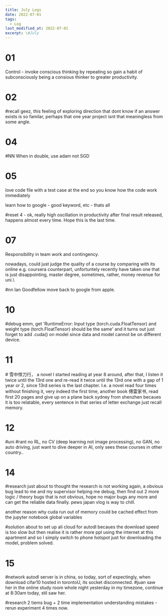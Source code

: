 ```yaml
---
title: July Logs
date: 2022-07-01
tags:
  - Log
last_modified_at: 2022-07-01
excerpt: \#July 
---
```


# 01 

Control - invoke conscious thinking by repeating so gain a habit of subconsciously being a consious thinker to greater productivity.

# 02

\#recall geez, this feeling of exploring direction that dont know if an answer exists is so familar, perhaps that one year project isnt that meaningless from some angle.

# 04

\#NN When in double, use adam not SGD

# 05 

love code file with a test case at the end so you know how the code work immediately

learn how to google - good keyword, etc - thats all 

\#reset 4 - ok, really high oscillation in productivity after final result released, happens almost every time.
Hope this is the last time.

# 07

Responsibility in team work and contingency.

nowadays, could just judge the quality of a course by comparing with its online e.g. coursera counterpart, unfortuntely recently have taken one that is 
just disappointing, master degree, sometimes, rather, money revenue for uni.\

\#nn Ian Goodfellow move back to google from apple.

# 10

\#debug emm, get 'RuntimeError: Input type (torch.cuda.FloatTensor) and weight type (torch.FloatTensor) should be the same' and it turns out just forget to add .cuda() on model since data and model cannot be on different device.

# 11

\# 雪中悍刀行， a novel I started reading at year 8 around, after that, I listen it twice until the 13rd one and re-read it twice until the 13rd one with a gap of 1 year or 2, since 13rd series is the last chapter. I.e. a novel read four times without finishing it, very indeed the first time, another book 傅雷家书, read first 20 pages and give up on a plane back sydney from shenzhen becaues it is too relatable, every sentence in that series of letter exchange just recall memory. 

# 12

\#uni \#rant no RL, no CV (deep learning not image processing), no GAN, no auto driving, just want to dive deeper in AI, only sees these courses in other country..

# 14

\#research just about to thought the research is not working again, a obvious bug lead to me and my supervisor helping me debug, then find out 2 more logic / theory bugs that is not obvious, hope no major bugs any more and can get the reliable data finally.
pews japan vlog is way to chill.

another reason why cuda run out of memory could be cached effect from the jupyter notebook global variables

\#solution about to set up ali cloud for autodl becaues the download speed is too slow but then realise it is rather more ppl using the internet at this apartment and so I simply switch to phone hotspot just for downloading the model, problem solved.

# 15

\#network autodl server is in china, so today, sort of expectingly, when download cifar10 hosted in torontoU, its socket disconnected.
\#juan saw her in the online study room whole night yesterday in my timezone, continue at 8:30am today, stil saw her.

\#research 2 tiems bug + 2 time implementation understanding mistakes - rerun experiment 4 times now.